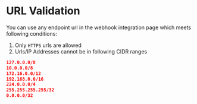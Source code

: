 # URL Validation

You can use any endpoint url in the webhook integration page which meets following conditions:

1. Only `HTTPS` urls are allowed
2. Urls/IP Addresses cannot be in following CIDR ranges

```json
127.0.0.0/8
10.0.0.0/8
172.16.0.0/12
192.168.0.0/16
224.0.0.0/4
255.255.255.255/32
0.0.0.0/32
```

